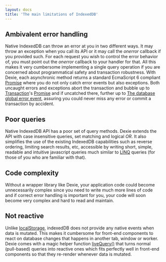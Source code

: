 ```yaml
---
layout: docs
title: 'The main limitations of IndexedDB'
---
```


## Ambivalent error handling 

Native IndexedDB can throw an error at you in two different ways. It may throw an exception when you call its API or it may call the *onerror* callback if you provided such. For each request you wish to control the error behavior of, you must point out the *onerror* callback to your handler for that. All this makes it very cumbersome implementing a single query operation if you are concerned about programmatical safety and transaction robustness. With Dexie, each asynchronic method returns a standard EcmaScript 6 compliant [Promise](/docs/Promise/Promise) where you do not only catch error events but also exceptions. Both uncaught errors and exceptions abort the transaction and bubble up to [Transaction](/docs/Transaction/Transaction)'s [Promise](/docs/Promise/Promise) and if uncatched there, further up to [The database global error event](/docs/Dexie/Dexie.on.error), assuring you could never miss any error or commit a transaction by accident.

## Poor queries

Native IndexedDB API has a poor set of query methods. Dexie extends the API with case insensitive queries, set matching and logical *OR*. It also simplifies the use of the existing IndexedDB capabilities such as reverse ordering, limiting search results, etc, accessible by writing short, simple, readable and intuitive javascript queries much similar to [LINQ](http://en.wikipedia.org/wiki/Language_Integrated_Query) queries (for those of you who are familiar with that).

## Code complexity
Without a wrapper library like Dexie, your application code could become unnecessarily complex since you need to write much more lines of code and if correct error handling is important for you, your code will soon become very complex and hard to read and maintain.

## Not reactive

Unlike [localStorage](https://developer.mozilla.org/en-US/docs/Web/API/Window/localStorage), indexedDB does not provide any native events when data is mutated. This makes it cumbersome for front-end components to react on database changes that happens in another tab, window or worker. Dexie comes with a magic helper function [liveQuery()](https://dexie.org/docs/liveQuery()) that turns normal (pull-based) queries into reactive ones which fits perfectly well in front-end components so that they re-render whenever data is mutated.
